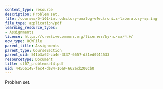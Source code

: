```yaml
---
content_type: resource
description: Problem set.
file: /courses/6-101-introductory-analog-electronics-laboratory-spring-2007/44566148fec4de8416a0662ecb200cb0_st07_problemset4.pdf
file_type: application/pdf
learning_resource_types:
- Assignments
license: https://creativecommons.org/licenses/by-nc-sa/4.0/
ocw_type: OCWFile
parent_title: Assignments
parent_type: CourseSection
parent_uid: 541b3a62-ca4e-3837-6657-d31ed0244533
resourcetype: Document
title: st07_problemset4.pdf
uid: 44566148-fec4-de84-16a0-662ecb200cb0
---
```

Problem set.